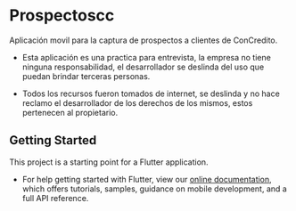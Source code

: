 # Prospectoscc

Aplicación movil para la captura de prospectos a clientes de ConCredito.

- Esta aplicación es una practica para entrevista, la empresa no tiene ninguna responsabilidad, el desarrollador se deslinda del uso que puedan brindar terceras personas.

- Todos los recursos fueron tomados de internet, se deslinda y no hace reclamo el desarrollador de los derechos de los mismos, estos pertenecen al propietario.

## Getting Started

This project is a starting point for a Flutter application.

- For help getting started with Flutter, view our
[online documentation](https://flutter.dev/docs), which offers tutorials,
samples, guidance on mobile development, and a full API reference.
